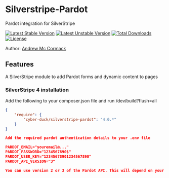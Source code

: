 # Silverstripe-Pardot
Pardot integration for SilverStripe

[![Latest Stable Version](https://poser.pugx.org/cyber-duck/silverstripe-pardot/v/stable)](https://packagist.org/packages/cyber-duck/silverstripe-pardot)
[![Latest Unstable Version](https://poser.pugx.org/cyber-duck/silverstripe-pardot/v/unstable)](https://packagist.org/packages/cyber-duck/silverstripe-pardot)
[![Total Downloads](https://poser.pugx.org/cyber-duck/silverstripe-pardot/downloads)](https://packagist.org/packages/cyber-duck/silverstripe-pardot)
[![License](https://poser.pugx.org/cyber-duck/silverstripe-pardot/license)](https://packagist.org/packages/cyber-duck/silverstripe-pardot)

Author: [Andrew Mc Cormack](https://github.com/Andrew-Mc-Cormack)

## Features

A SilverStripe module to add Pardot forms and dynamic content to pages

### SilverStripe 4 installation

Add the following to your composer.json file and run /dev/build?flush=all

```json
{  
    "require": {  
        "cyber-duck/silverstripe-pardot": "4.0.*"
    }
}

Add the required pardot authentication details to your .env file

PARDOT_EMAIL="youremail@..."
PARDOT_PASSWORD="1234567890$"
PARDOT_USER_KEY="12345678901234567890"
PARDOT_API_VERSION="3"

You can use version 2 or 3 of the Pardot API. This will depend on your Pardot account.